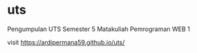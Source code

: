 # uts
Pengumpulan UTS Semester 5 
Matakuliah Pemrograman WEB 1

visit
https://ardipermana59.github.io/uts/

